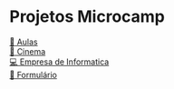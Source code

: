 # Projetos Microcamp
[📓 Aulas](https://github.com/Ellen172/MC-Aulas) <br/>
[🎥 Cinema](https://github.com/Ellen172/Cinema) <br/>
[💻 Empresa de Informatica](https://github.com/Ellen172/MC-Empresa-Informatica) <br/>
[📄 Formulário](https://github.com/Ellen172/MC-Formulario) <br/>


